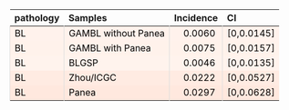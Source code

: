 <table class="table" style="margin-left: 0; margin-right: auto;">
 <thead>
  <tr>
   <th style="text-align:left;"> pathology </th>
   <th style="text-align:left;"> Samples </th>
   <th style="text-align:right;"> Incidence </th>
   <th style="text-align:left;"> CI </th>
  </tr>
 </thead>
<tbody>
  <tr>
   <td style="text-align:left;color: rgba(0, 0, 0, 255) !important;background-color: rgba(255, 242, 236, 255) !important;border-left:1px solid #DDDDDD;white-space: nowrap;"> BL </td>
   <td style="text-align:left;color: rgba(0, 0, 0, 255) !important;background-color: rgba(255, 242, 236, 255) !important;border-left:1px solid #DDDDDD;white-space: nowrap;"> GAMBL without Panea </td>
   <td style="text-align:right;color: rgba(0, 0, 0, 255) !important;background-color: rgba(255, 242, 236, 255) !important;border-left:1px solid #DDDDDD;white-space: nowrap;"> <span style="     color: rgba(0, 0, 0, 255) !important;border-radius: 4px; padding-right: 4px; padding-left: 4px; background-color: rgba(255, 242, 236, 255) !important;">0.0060</span> </td>
   <td style="text-align:left;color: rgba(0, 0, 0, 255) !important;background-color: rgba(255, 242, 236, 255) !important;border-left:1px solid #DDDDDD;white-space: nowrap;"> [0,0.0145] </td>
  </tr>
  <tr>
   <td style="text-align:left;color: rgba(0, 0, 0, 255) !important;background-color: rgba(255, 242, 235, 255) !important;border-left:1px solid #DDDDDD;white-space: nowrap;"> BL </td>
   <td style="text-align:left;color: rgba(0, 0, 0, 255) !important;background-color: rgba(255, 242, 235, 255) !important;border-left:1px solid #DDDDDD;white-space: nowrap;"> GAMBL with Panea </td>
   <td style="text-align:right;color: rgba(0, 0, 0, 255) !important;background-color: rgba(255, 242, 235, 255) !important;border-left:1px solid #DDDDDD;white-space: nowrap;"> <span style="     color: rgba(0, 0, 0, 255) !important;border-radius: 4px; padding-right: 4px; padding-left: 4px; background-color: rgba(255, 242, 235, 255) !important;">0.0075</span> </td>
   <td style="text-align:left;color: rgba(0, 0, 0, 255) !important;background-color: rgba(255, 242, 235, 255) !important;border-left:1px solid #DDDDDD;white-space: nowrap;"> [0,0.0157] </td>
  </tr>
  <tr>
   <td style="text-align:left;color: rgba(0, 0, 0, 255) !important;background-color: rgba(255, 243, 237, 255) !important;border-left:1px solid #DDDDDD;white-space: nowrap;"> BL </td>
   <td style="text-align:left;color: rgba(0, 0, 0, 255) !important;background-color: rgba(255, 243, 237, 255) !important;border-left:1px solid #DDDDDD;white-space: nowrap;"> BLGSP </td>
   <td style="text-align:right;color: rgba(0, 0, 0, 255) !important;background-color: rgba(255, 243, 237, 255) !important;border-left:1px solid #DDDDDD;white-space: nowrap;"> <span style="     color: rgba(0, 0, 0, 255) !important;border-radius: 4px; padding-right: 4px; padding-left: 4px; background-color: rgba(255, 243, 237, 255) !important;">0.0046</span> </td>
   <td style="text-align:left;color: rgba(0, 0, 0, 255) !important;background-color: rgba(255, 243, 237, 255) !important;border-left:1px solid #DDDDDD;white-space: nowrap;"> [0,0.0135] </td>
  </tr>
  <tr>
   <td style="text-align:left;color: rgba(0, 0, 0, 255) !important;background-color: rgba(255, 235, 226, 255) !important;border-left:1px solid #DDDDDD;white-space: nowrap;"> BL </td>
   <td style="text-align:left;color: rgba(0, 0, 0, 255) !important;background-color: rgba(255, 235, 226, 255) !important;border-left:1px solid #DDDDDD;white-space: nowrap;"> Zhou/ICGC </td>
   <td style="text-align:right;color: rgba(0, 0, 0, 255) !important;background-color: rgba(255, 235, 226, 255) !important;border-left:1px solid #DDDDDD;white-space: nowrap;"> <span style="     color: rgba(0, 0, 0, 255) !important;border-radius: 4px; padding-right: 4px; padding-left: 4px; background-color: rgba(255, 235, 226, 255) !important;">0.0222</span> </td>
   <td style="text-align:left;color: rgba(0, 0, 0, 255) !important;background-color: rgba(255, 235, 226, 255) !important;border-left:1px solid #DDDDDD;white-space: nowrap;"> [0,0.0527] </td>
  </tr>
  <tr>
   <td style="text-align:left;color: rgba(0, 0, 0, 255) !important;background-color: rgba(255, 232, 222, 255) !important;border-left:1px solid #DDDDDD;white-space: nowrap;"> BL </td>
   <td style="text-align:left;color: rgba(0, 0, 0, 255) !important;background-color: rgba(255, 232, 222, 255) !important;border-left:1px solid #DDDDDD;white-space: nowrap;"> Panea </td>
   <td style="text-align:right;color: rgba(0, 0, 0, 255) !important;background-color: rgba(255, 232, 222, 255) !important;border-left:1px solid #DDDDDD;white-space: nowrap;"> <span style="     color: rgba(0, 0, 0, 255) !important;border-radius: 4px; padding-right: 4px; padding-left: 4px; background-color: rgba(255, 232, 222, 255) !important;">0.0297</span> </td>
   <td style="text-align:left;color: rgba(0, 0, 0, 255) !important;background-color: rgba(255, 232, 222, 255) !important;border-left:1px solid #DDDDDD;white-space: nowrap;"> [0,0.0628] </td>
  </tr>
</tbody>
</table>